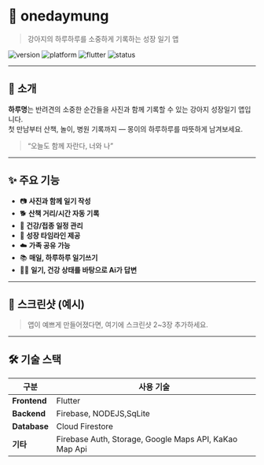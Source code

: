 # 🐾 onedaymung

> 강아지의 하루하루를 소중하게 기록하는 성장 일기 앱

<img src="https://img.shields.io/badge/version-1.0.0-ffb6c1.svg" alt="version" />
<img src="https://img.shields.io/badge/platform-iOS%20%7C%20Android-blueviolet" alt="platform" />
<img src="https://img.shields.io/badge/made%20with-Flutter-blue" alt="flutter" />
<img src="https://img.shields.io/badge/status-개발중-important" alt="status" />

---

## 🐶 소개

**하루명**는 반려견의 소중한 순간들을 사진과 함께 기록할 수 있는 강아지 성장일기 앱입니다.  
첫 만남부터 산책, 놀이, 병원 기록까지 — 몽이의 하루하루를 따뜻하게 남겨보세요.  
  
> “오늘도 함께 자란다, 너와 나”

---

## ✨ 주요 기능

- 📷 **사진과 함께 일기 작성**  
- 🐕 **산책 거리/시간 자동 기록**  
- 💉 **건강/접종 일정 관리**  
- 🐾 **성장 타임라인 제공**  
- ☁️ **가족 공유 가능**
- 📚 **매일, 하루하루 일기쓰기**
- 🧑‍💻 **일기, 건강 상태를 바탕으로 Ai가 답변** 

---

## 🎨 스크린샷 (예시)

> 앱이 예쁘게 만들어졌다면, 여기에 스크린샷 2~3장 추가하세요.

---

## 🛠️ 기술 스택

| 구분 | 사용 기술 |
|------|-----------|
| **Frontend** | Flutter |
| **Backend** | Firebase, NODEJS,SqLite |
| **Database** | Cloud Firestore |
| **기타** | Firebase Auth, Storage, Google Maps API, KaKao Map Api |
